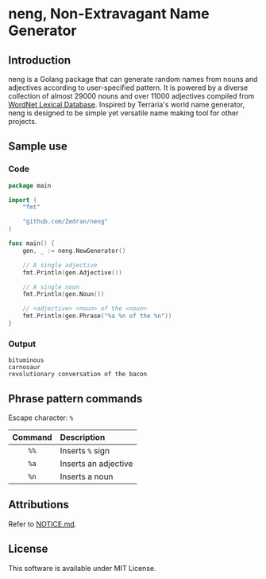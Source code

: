 # neng, Non-Extravagant Name Generator

## Introduction

neng is a Golang package that can generate random names from nouns and adjectives according to user-specified pattern. It is powered by a diverse collection of almost 29000 nouns and over 11000 adjectives compiled from [WordNet Lexical Database]((https://wordnet.princeton.edu)). Inspired by Terraria's world name generator, neng is designed to be simple yet versatile name making tool for other projects.

## Sample use

### Code

```Go
package main

import (
    "fmt"

    "github.com/Zedran/neng"
)

func main() {
    gen, _ := neng.NewGenerator()

    // A single adjective
    fmt.Println(gen.Adjective())

    // A single noun
    fmt.Println(gen.Noun())

    // <adjective> <noun> of the <noun>
    fmt.Println(gen.Phrase("%a %n of the %n"))
}
```

### Output

```text
bituminous
carnosaur
revolutionary conversation of the bacon
```

## Phrase pattern commands

Escape character: `%`

| Command | Description          |
|:-------:|:---------------------|
| `%%`    | Inserts `%` sign     |
| `%a`    | Inserts an adjective |
| `%n`    | Inserts a noun       |

## Attributions

Refer to [NOTICE.md](./NOTICE.md).

## License

This software is available under MIT License.

